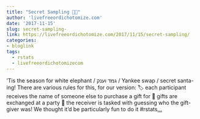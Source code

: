 ```yaml
---
title: "Secret Sampling 🎅🤶"
author: 'livefreeordichotomize.com'
date: '2017-11-15'
slug: secret-sampling-
link: https://livefreeordichotomize.com/2017/11/15/secret-sampling/
categories:
- bloglink
tags:
  - rstats
  - livefreeordichotomizecom
---
```


’Tis the season for white elephant / גמד וענק / Yankee swap / secret santa-ing! There are various rules for this, for our version: 🏷 each participant receives the name of someone else to purchase a gift for 🎁 gifts are exchanged at a party 🤔 the receiver is tasked with guessing who the gift-giver was! We thought it’d be particularly fun to do it #rstats[... <i class="fas fa-external-link-alt"></i>](https://livefreeordichotomize.com/2017/11/15/secret-sampling/)

